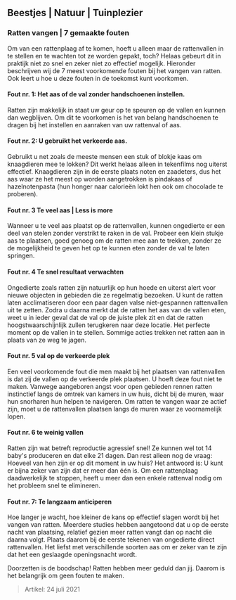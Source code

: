 ## Beestjes | Natuur | Tuinplezier

### Ratten vangen | 7 gemaakte fouten

Om van een rattenplaag af te komen, hoeft u alleen maar de rattenvallen in te stellen en te wachten tot ze worden gepakt, toch? Helaas gebeurt dit in praktijk niet zo snel en zeker niet zo effectief mogelijk. Hieronder beschrijven wij de 7 meest voorkomende fouten bij het vangen van ratten. Ook leert u hoe u deze fouten in de toekomst kunt voorkomen.

#### Fout nr. 1: Het aas of de val zonder handschoenen instellen.
Ratten zijn makkelijk in staat uw geur op te speuren op de vallen en kunnen dan wegblijven. Om dit te voorkomen is het van belang handschoenen te dragen bij het instellen en aanraken van uw rattenval of aas.

#### Fout nr. 2: U gebruikt het verkeerde aas.
Gebruikt u net zoals de meeste mensen een stuk of blokje kaas om knaagdieren mee te lokken? Dit werkt helaas alleen in tekenfilms nog uiterst effectief. Knaagdieren zijn in de eerste plaats noten en zaadeters, dus het aas waar ze het meest op worden aangetrokken is pindakaas of hazelnotenpasta (hun honger naar calorieën lokt hen ook om chocolade te proberen).

#### Fout nr. 3 Te veel aas | Less is more
Wanneer u te veel aas plaatst op de rattenvallen, kunnen ongedierte er een deel van stelen zonder verstrikt te raken in de val. Probeer een klein stukje aas te plaatsen, goed genoeg om de ratten mee aan te trekken, zonder ze de mogelijkheid te geven het op te kunnen eten zonder de val te laten springen.

#### Fout nr. 4 Te snel resultaat verwachten
Ongedierte zoals ratten zijn natuurlijk op hun hoede en uiterst alert voor nieuwe objecten in gebieden die ze regelmatig bezoeken. U kunt de ratten laten acclimatiseren door een paar dagen valse niet-gespannen rattenvallen uit te zetten. Zodra u daarna merkt dat de ratten het aas van de vallen eten, weet u in ieder geval dat de val op de juiste plek zit en dat de ratten hoogstwaarschijnlijk zullen terugkeren naar deze locatie. Het perfecte moment op de vallen in te stellen. Sommige acties trekken net ratten aan in plaats van ze weg te jagen. 

#### Fout nr. 5 val op de verkeerde plek
Een veel voorkomende fout die men maakt bij het plaatsen van rattenvallen is dat zij de vallen op de verkeerde plek plaatsen. U hoeft deze fout niet te maken. Vanwege aangeboren angst voor open gebieden rennen ratten instinctief langs de omtrek van kamers in uw huis, dicht bij de muren, waar hun snorharen hun helpen te navigeren. Om ratten te vangen waar ze actief zijn, moet u de rattenvallen plaatsen langs de muren waar ze voornamelijk lopen.

#### Fout nr. 6 te weinig vallen
Ratten zijn wat betreft reproductie agressief snel! Ze kunnen wel tot 14 baby's produceren en dat elke 21 dagen. Dan rest alleen nog de vraag: Hoeveel van hen zijn er op dit moment in uw huis? Het antwoord is: U kunt er bijna zeker van zijn dat er meer dan één is. Om een rattenplaag daadwerkelijk te stoppen, heeft u meer dan een enkele rattenval nodig om het probleem snel te elimineren.

#### Fout nr. 7: Te langzaam anticiperen
Hoe langer je wacht, hoe kleiner de kans op effectief slagen wordt bij het vangen van ratten. Meerdere studies hebben aangetoond dat u op de eerste nacht van plaatsing, relatief gezien meer ratten vangt dan op nacht die daarna volgt. Plaats daarom bij de eerste tekenen van ongedierte direct rattenvallen. Het liefst met verschillende soorten aas om er zeker van te zijn dat het een geslaagde openingsnacht wordt.

Doorzetten is de boodschap! Ratten hebben meer geduld dan jij. Daarom is het belangrijk om geen fouten te maken. 

> Artikel: 24 juli 2021
